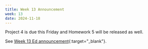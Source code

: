 ```yaml
---
title: Week 13 Announcement
week: 13
date: 2024-11-18
---
```


Project 4 is due this Friday and Homework 5 will be released as well.

See [Week 13 Ed announcement](https://edstem.org/us/courses/63937/discussion/5740402){:target="\_blank"}.
